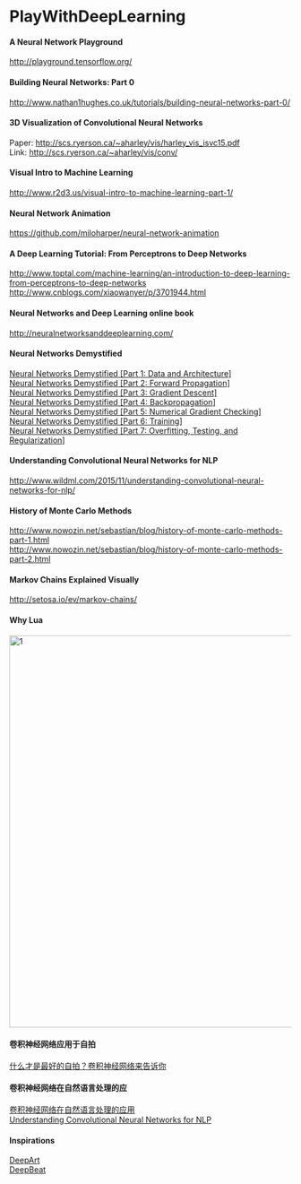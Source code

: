 # PlayWithDeepLearning

#### A Neural Network Playground
http://playground.tensorflow.org/

#### Building Neural Networks: Part 0
http://www.nathan1hughes.co.uk/tutorials/building-neural-networks-part-0/

#### 3D Visualization of Convolutional Neural Networks
Paper: http://scs.ryerson.ca/~aharley/vis/harley_vis_isvc15.pdf  
Link: http://scs.ryerson.ca/~aharley/vis/conv/


#### Visual Intro to Machine Learning
http://www.r2d3.us/visual-intro-to-machine-learning-part-1/

#### Neural Network Animation
https://github.com/miloharper/neural-network-animation

#### A Deep Learning Tutorial: From Perceptrons to Deep Networks
http://www.toptal.com/machine-learning/an-introduction-to-deep-learning-from-perceptrons-to-deep-networks  
http://www.cnblogs.com/xiaowanyer/p/3701944.html  

#### Neural Networks and Deep Learning online book
http://neuralnetworksanddeeplearning.com/

#### Neural Networks Demystified 
[Neural Networks Demystified [Part 1: Data and Architecture]](https://www.youtube.com/watch?v=bxe2T-V8XRs)  
[Neural Networks Demystified [Part 2: Forward Propagation]](https://www.youtube.com/watch?v=UJwK6jAStmg)  
[Neural Networks Demystified [Part 3: Gradient Descent]](https://www.youtube.com/watch?v=5u0jaA3qAGk)  
[Neural Networks Demystified [Part 4: Backpropagation]](https://www.youtube.com/watch?v=GlcnxUlrtek)  
[Neural Networks Demystified [Part 5: Numerical Gradient Checking]](https://www.youtube.com/watch?v=pHMzNW8Agq4)  
[Neural Networks Demystified [Part 6: Training]](https://www.youtube.com/watch?v=9KM9Td6RVgQ)  
[Neural Networks Demystified [Part 7: Overfitting, Testing, and Regularization]](https://www.youtube.com/watch?v=S4ZUwgesjS8)  

#### Understanding Convolutional Neural Networks for NLP
http://www.wildml.com/2015/11/understanding-convolutional-neural-networks-for-nlp/

#### History of Monte Carlo Methods
http://www.nowozin.net/sebastian/blog/history-of-monte-carlo-methods-part-1.html  
http://www.nowozin.net/sebastian/blog/history-of-monte-carlo-methods-part-2.html

#### Markov Chains Explained Visually
http://setosa.io/ev/markov-chains/

#### Why Lua
<img src="https://github.com/mincongzhang/PlayWithDeepLearning/raw/master/WhyLua.jpg" alt="1" title="1" width="700"/>

#### 卷积神经网络应用于自拍
[什么才是最好的自拍？卷积神经网络来告诉你](http://mp.weixin.qq.com/s?__biz=MzA3MzI4MjgzMw==&mid=400386955&idx=1&sn=3bd3ef242aff44d9e1badcaec8e7317a&scene=1&srcid=1108apvr6jYZHD2PIt0G2z3Y&key=d4b25ade3662d64367758b72a9abd1d8d8713521875ee645f66cfe3f992c82648c5626ba2cfa180984421f12806e79c4&ascene=1&uin=OTE0NTE3ODQx&devicetype=webwx&version=70000001&pass_ticket=tArUOWbqwITpzjQ3azGIO6N2B47ppHw3S7rTD0yckGwtFSqXlefYVgvRLmK2eqi5)

#### 卷积神经网络在自然语言处理的应
[卷积神经网络在自然语言处理的应用](http://www.csdn.net/article/2015-11-11/2826192)  
[Understanding Convolutional Neural Networks for NLP](http://www.wildml.com/2015/11/understanding-convolutional-neural-networks-for-nlp/)  


#### Inspirations
[DeepArt](http://www.deepart.io/)  
[DeepBeat](http://www.deepbeat.org/)

